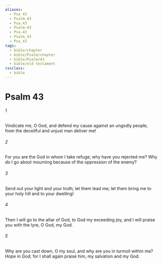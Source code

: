 ```yaml
---
aliases:
  - Psa 43
  - Psalm.43
  - Psa.43
  - Psalm-43
  - Psa-43
  - Psalm_43
  - Psa_43
tags:
  - bible/chapter
  - bible/Psalm/chapter
  - bible/Psalm/43
  - bible/old testament
cssclass:
  - bible
---
```


# Psalm 43

###### 1
Vindicate me, O God, and defend my cause against an ungodly people, from the deceitful and unjust man deliver me!
###### 2
For you are the God in whom I take refuge; why have you rejected me? Why do I go about mourning because of the oppression of the enemy?
###### 3
Send out your light and your truth; let them lead me; let them bring me to your holy hill and to your dwelling!
###### 4
Then I will go to the altar of God, to God my exceeding joy, and I will praise you with the lyre, O God, my God.
###### 5
Why are you cast down, O my soul, and why are you in turmoil within me?   Hope in God; for I shall again praise him, my salvation and my God.


